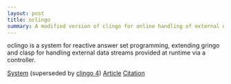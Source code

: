 ```yaml
---
layout: post
title: oclingo
summary: A modified version of clingo for online handling of external data streams.
---
```

oclingo is a system for reactive answer set programming, extending gringo and clasp for handling external data streams provided at runtime via a controller.

[System](http://www.cs.uni-potsdam.de/wv/oclingo/)
(superseded by [clingo 4](/clingo/))
[Article](https://www.cs.uni-potsdam.de/wv/pdfformat/gegrkasc11a.pdf)
[Citation](https://www.cs.uni-potsdam.de/wv/bibtex/gegrkasc11a.bib)
